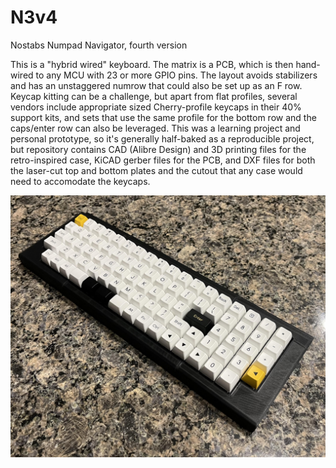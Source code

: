 # N3v4
Nostabs Numpad Navigator, fourth version

This is a "hybrid wired" keyboard.  The matrix is a PCB, which is then hand-wired to any MCU with 23 or more GPIO pins.  The layout avoids stabilizers and has an unstaggered numrow that could also be set up as an F row.  Keycap kitting can be a challenge, but apart from flat profiles, several vendors include appropriate sized Cherry-profile keycaps in their 40% support kits, and sets that use the same profile for the bottom row and the caps/enter row can also be leveraged.  This was a learning project and personal prototype, so it's generally half-baked as a reproducible project, but repository contains CAD (Alibre Design) and 3D printing files for the retro-inspired case,  KiCAD gerber files for the PCB, and DXF files for both the laser-cut top and bottom plates and the cutout that any case would need to accomodate the keycaps.

![](https://github.com/wjrii/N3v4/blob/main/done1.jpeg)
